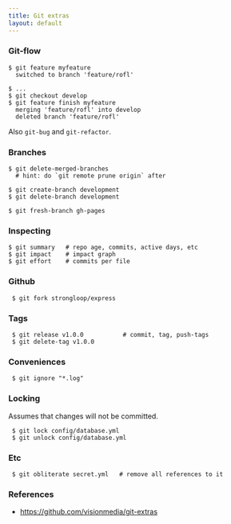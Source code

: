 ```yaml
---
title: Git extras
layout: default
---
```


### Git-flow

    $ git feature myfeature
      switched to branch 'feature/rofl'

    $ ...
    $ git checkout develop
    $ git feature finish myfeature
      merging 'feature/rofl' into develop
      deleted branch 'feature/rofl'

Also `git-bug` and `git-refactor`.

### Branches

    $ git delete-merged-branches
      # hint: do `git remote prune origin` after

    $ git create-branch development
    $ git delete-branch development

    $ git fresh-branch gh-pages

### Inspecting

    $ git summary   # repo age, commits, active days, etc
    $ git impact    # impact graph
    $ git effort    # commits per file

### Github

     $ git fork strongloop/express

### Tags

     $ git release v1.0.0           # commit, tag, push-tags
     $ git delete-tag v1.0.0

### Conveniences

     $ git ignore "*.log"

### Locking

Assumes that changes will not be committed.

     $ git lock config/database.yml
     $ git unlock config/database.yml

### Etc

     $ git obliterate secret.yml   # remove all references to it

### References

 * https://github.com/visionmedia/git-extras
